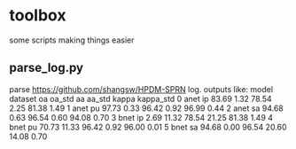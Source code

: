 # toolbox
some scripts making things easier

## parse_log.py
parse
https://github.com/shangsw/HPDM-SPRN
log.
outputs like:
  model dataset     oa  oa_std     aa  aa_std  kappa  kappa_std
0  anet      ip  83.69    1.32  78.54    2.25  81.38       1.49
1  anet      pu  97.73    0.33  96.42    0.92  96.99       0.44
2  anet      sa  94.68    0.63  96.54    0.60  94.08       0.70
3  bnet      ip   2.69   11.32  78.54   21.25  81.38       1.49
4  bnet      pu  70.73   11.33  96.42    0.92  96.00       0.01
5  bnet      sa  94.68    0.00  96.54   20.60  14.08       0.70

